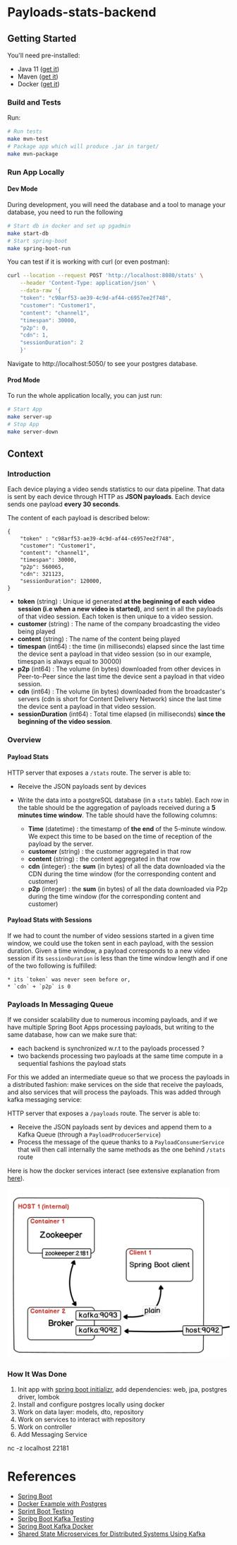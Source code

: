 # Payloads-stats-backend

## Getting Started

You'll need pre-installed:

* Java 11 ([get it](https://adoptopenjdk.net/installation.html))
* Maven ([get it](https://maven.apache.org/install.html))
* Docker ([get it](https://docs.docker.com/get-docker/))

### Build and Tests

Run:

```sh
# Run tests
make mvn-test
# Package app which will produce .jar in target/
make mvn-package
```

### Run App Locally


#### Dev Mode

During development, you will need the database and a tool to manage your database, you need to run the following

```sh
# Start db in docker and set up pgadmin 
make start-db
# Start spring-boot
make spring-boot-run
```

You can test if it is working with curl (or even postman):

```sh
curl --location --request POST 'http://localhost:8080/stats' \
    --header 'Content-Type: application/json' \
    --data-raw '{
    "token": "c98arf53-ae39-4c9d-af44-c6957ee2f748",
    "customer": "Customer1",
    "content": "channel1",
    "timespan": 30000,
    "p2p": 0,
    "cdn": 1,
    "sessionDuration": 2
    }'
```

Navigate to http://localhost:5050/ to see your postgres database.
#### Prod Mode
To run the whole application locally, you can just run:

```sh
# Start App
make server-up
# Stop App
make server-down
```

## Context

### Introduction

Each device playing a video sends statistics to our data pipeline. That data is sent by each device through HTTP as **JSON payloads**. Each device sends one payload **every 30 seconds**.

The content of each payload is described below: 
```
{
    "token" : "c98arf53-ae39-4c9d-af44-c6957ee2f748",
    "customer": "Customer1",
    "content": "channel1",
    "timespan": 30000,
    "p2p": 560065,
    "cdn": 321123,
    "sessionDuration": 120000,
}
```

- **token** (string) : Unique id generated **at the beginning of each video session (i.e when a new video is started)**, and sent in all the payloads of that video session. Each token is then unique to a video session.
- **customer** (string) : The name of the company broadcasting the video being played
- **content** (string) : The name of the content being played
- **timespan** (int64) : the time (in milliseconds) elapsed since the last time the device sent a payload in that video session (so in our example, timespan is always equal to 30000)
- **p2p** (int64) : The volume (in bytes) downloaded from other devices in Peer-to-Peer since the last time the device sent a payload in that video session.
- **cdn** (int64) : The volume (in bytes) downloaded from the broadcaster's servers (cdn is short for Content Delivery Network) since the last time the device sent a payload in that video session.
- **sessionDuration** (int64) : Total time elapsed (in milliseconds) **since the beginning of the video session**.

### Overview

#### Payload Stats 

HTTP server that exposes a `/stats` route. The server is able to: 

- Receive the JSON payloads sent by devices
- Write the data into a postgreSQL database (in a `stats` table). Each row in the table should be the aggregation of payloads received during a **5 minutes time window**. The table should have the following columns:

    * **Time** (datetime) : the timestamp of **the end** of the 5-minute window. We expect this time to be based on the time of reception of the payload by the server.
    * **customer** (string) : the customer aggregated in that row
    * **content** (string) : the content aggregated in that row
    * **cdn** (integer) : the **sum** (in bytes) of all the data downloaded via the CDN during the time window (for the corresponding content and customer)
    * **p2p** (integer) : the **sum** (in bytes) of all the data downloaded via P2p during the time window (for the corresponding content and customer)

#### Payload Stats with Sessions

If we had to count the number of video sessions started in a given time window, we could use the token sent in each payload, with the session duration.
Given a time window, a payload corresponds to a new video session if its `sessionDuration` is less than the time window length and if one of the two following is fulfilled:

    * its `token` was never seen before or,
    * `cdn` + `p2p` is 0

### Payloads In Messaging Queue

If we consider scalability due to numerous incoming payloads, and if we have multiple Spring Boot Apps processing payloads, but writing to the same database, how can we make sure that:
* each backend is synchronized w.r.t to the payloads processed ? 
* two backends processing two payloads at the same time compute in a sequential fashions the payload stats

For this we added an intermediate queue so that we process the payloads in a distributed fashion: make services on the side that receive the payloads, and also services that will process the payloads. This was added through kafka messaging service:

HTTP server that exposes a `/payloads` route. The server is able to: 

- Receive the JSON payloads sent by devices and append them to a Kafka Queue (through a `PayloadProducerService`)
- Process the message of the queue thanks to a `PayloadConsumerService` that will then call internally the same methods as the one behind `/stats` route

Here is how the docker services interact (see extensive explanation from [here](https://habr.com/en/post/529222/)).

![Kafka Services Setup](./docs/setup.png)

### How It Was Done

1. Init app with [spring boot initializr](https://start.spring.io/), add dependencies: web, jpa, postgres driver, lombok
2. Install and configure postgres locally using docker
3. Work on data layer: models, dto, repository
4. Work on services to interact with repository
5. Work on controller
6. Add Messaging Service


nc -z localhost 22181

# References

* [Spring Boot](https://spring.io/projects/spring-boot)
* [Docker Example with Postgres](https://towardsdatascience.com/how-to-run-postgresql-and-pgadmin-using-docker-3a6a8ae918b5)
* [Sprint Boot Testing](https://www.baeldung.com/spring-boot-testing)
* [Spribg Boot Kafka Testing](https://www.baeldung.com/spring-boot-kafka-testing)
* [Spring Boot Kafka Docker](https://habr.com/en/post/529222/)
* [Shared State Microservices for Distributed Systems Using Kafka](https://www.confluent.io/blog/building-shared-state-microservices-for-distributed-systems-using-kafka-streams/)

